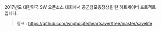 2017년도 대한민국 SW 오픈소스 대회에서 공군참모총장상을 탄 하트세이버 프로젝트입니다. 

> 링크 : https://github.com/wnghdcjfe/heartsaver/tree/master/savelife

